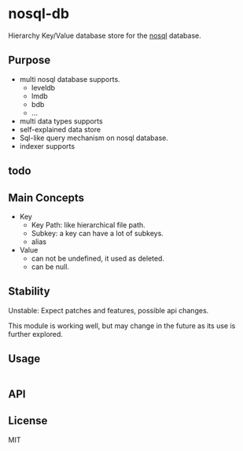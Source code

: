 # nosql-db

Hierarchy Key/Value database store for the [nosql](https://github.com/snowyu/node-abstract-nosql) database.


## Purpose

* multi nosql database supports.
  * leveldb
  * lmdb
  * bdb
  * ...
* multi data types supports
* self-explained data store
* Sql-like query mechanism on nosql database.
* indexer supports

## todo


## Main Concepts

* Key
  * Key Path: like hierarchical file path.
  * Subkey: a key can have a lot of subkeys.
  * alias
* Value
  * can not be undefined, it used as deleted.
  * can be null.

## Stability

Unstable: Expect patches and features, possible api changes.

This module is working well, but may change in the future as its use is further explored.

## Usage

```js

```

## API




## License

MIT



